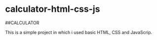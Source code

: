 # calculator-html-css-js

##CALCULATOR

This is a simple project in which i used basic HTML, CSS and JavaScrip.  
